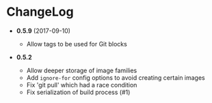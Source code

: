 # ChangeLog

* **0.5.9** (2017-09-10)
  - Allow tags to be used for Git blocks
  
* **0.5.2**
  - Allow deeper storage of image families
  - Add `ignore-for` config options to avoid creating certain images
  - Fix 'git pull' which had a race condition
  - Fix serialization of build process (#1)
